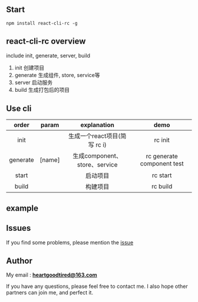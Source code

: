 ## Start
```
npm install react-cli-rc -g
```

## react-cli-rc overview

include init, generate, server, build

1. init 创建项目
2. generate 生成组件, store, service等
3. server 启动服务
4. build 生成打包后的项目

## Use cli 

|order | param | explanation | demo|
|:--: | :-: | :-: | :-: |
|init | | 生成一个react项目(简写 rc i)| rc init
|generate | <schematic> [name] | 生成component、store、service| rc generate component test|
|start |  | 启动项目 | rc start
|build |  | 构建项目  | rc build

## example


## Issues

If you find some problems, please mention the [issue](https://github.com/AlwaysBeOk/react-cli-rc/issues)

## Author

My email : **heartgoodtired@163.com**   
 
If you have any questions, please feel free to contact me. I also hope other partners can join me, and perfect it.



